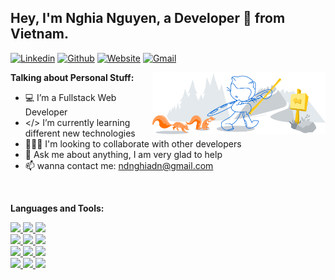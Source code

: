 ## Hey, I'm Nghia Nguyen, a Developer 🚀 from Vietnam.


[![Linkedin](https://img.shields.io/badge/-LinkedIn-blue?style=flat&logo=Linkedin&logoColor=white)](https://www.linkedin.com/in/ndnghiadn/)
[![Github](https://img.shields.io/badge/-Github-000?style=flat&logo=Github&logoColor=white)](https://github.com/ndnghiadn)
[![Website](https://img.shields.io/badge/-Website-37BC61?style=flat&logo=JSON&logoColor=white)](https://ndnghiadn.netlify.app/)
[![Gmail](https://img.shields.io/badge/-Gmail-c14438?style=flat&logo=Gmail&logoColor=white)](mailto:ndnghiadn@gmail.com)

**Talking about Personal Stuff:**
<img width="55%" align="right" alt="Github" src="https://raw.githubusercontent.com/Puskal12345/puskal-git-img/f68add998bee997de2a17013ae6c64a25ef9a24e/image_1.svg" />



- 💻 I’m a Fullstack Web Developer
- </> I’m currently learning different new technologies
- 👨🏻‍💻 I'm looking to collaborate with other developers
- 💬 Ask me about anything, I am very glad to help
- 📫 wanna contact me: ndnghiadn@gmail.com

&nbsp;



**Languages and Tools:** 


<p>
  <a href="https://github.com/ndnghiadn">
<!--     <img width="55%" align="right" alt="Puskals's github stats" src="https://github-readme-stats.vercel.app/api?username=puskal-khadka&show_icons=true&hide_border=true" />
  </a> -->

  <code><img width="10%" src="https://www.vectorlogo.zone/logos/reactjs/reactjs-ar21.svg"></code>
  <code><img width="10%" src="https://www.vectorlogo.zone/logos/vuejs/vuejs-ar21.svg"></code>
  <code><img width="10%" src="https://www.vectorlogo.zone/logos/tailwindcss/tailwindcss-ar21.svg"></code>
  <br />
  <code><img width="10%" src="https://www.vectorlogo.zone/logos/typescriptlang/typescriptlang-ar21.svg"></code>
  <code><img width="10%" src="https://www.vectorlogo.zone/logos/mongodb/mongodb-ar21.svg"></code>
  <code><img width="10%" src="https://www.vectorlogo.zone/logos/json/json-ar21.svg"></code>
  <br />
  <code><img width="10%" src="https://www.vectorlogo.zone/logos/mysql/mysql-ar21.svg"></code>
  <code><img width="10%" src="https://www.vectorlogo.zone/logos/git-scm/git-scm-ar21.svg"></code>
  <code><img width="10%" src="https://www.vectorlogo.zone/logos/sqlite/sqlite-ar21.svg"></code>
  <br />
  <code><img width="10%" src="https://www.vectorlogo.zone/logos/springio/springio-ar21.svg"></code>
  <code><img width="10%" src="https://www.vectorlogo.zone/logos/python/python-ar21.svg"></code>
  <code><img width="10%" src="https://www.vectorlogo.zone/logos/golang/golang-ar21.svg"></code>
</p>
